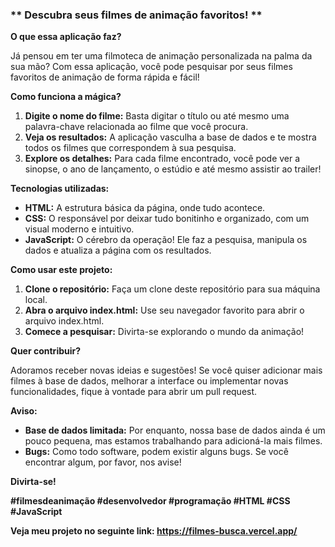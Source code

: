 ### ** Descubra seus filmes de animação favoritos! **

**O que essa aplicação faz?**

Já pensou em ter uma filmoteca de animação personalizada na palma da sua mão? Com essa aplicação, você pode pesquisar por seus filmes favoritos de animação de forma rápida e fácil! 

**Como funciona a mágica?**

1. **Digite o nome do filme:** Basta digitar o título ou até mesmo uma palavra-chave relacionada ao filme que você procura.
2. **Veja os resultados:** A aplicação vasculha a base de dados e te mostra todos os filmes que correspondem à sua pesquisa.
3. **Explore os detalhes:** Para cada filme encontrado, você pode ver a sinopse, o ano de lançamento, o estúdio e até mesmo assistir ao trailer!

**Tecnologias utilizadas:**

* **HTML:** A estrutura básica da página, onde tudo acontece.
* **CSS:** O responsável por deixar tudo bonitinho e organizado, com um visual moderno e intuitivo.
* **JavaScript:** O cérebro da operação! Ele faz a pesquisa, manipula os dados e atualiza a página com os resultados.

**Como usar este projeto:**

1. **Clone o repositório:** Faça um clone deste repositório para sua máquina local.
2. **Abra o arquivo index.html:** Use seu navegador favorito para abrir o arquivo index.html.
3. **Comece a pesquisar:** Divirta-se explorando o mundo da animação!

**Quer contribuir?**

Adoramos receber novas ideias e sugestões! Se você quiser adicionar mais filmes à base de dados, melhorar a interface ou implementar novas funcionalidades, fique à vontade para abrir um pull request.

**Aviso:**

* **Base de dados limitada:** Por enquanto, nossa base de dados ainda é um pouco pequena, mas estamos trabalhando para adicioná-la mais filmes.
* **Bugs:** Como todo software, podem existir alguns bugs. Se você encontrar algum, por favor, nos avise!

**Divirta-se!**

**#filmesdeanimação #desenvolvedor #programação #HTML #CSS #JavaScript**

**Veja meu projeto no seguinte link: https://filmes-busca.vercel.app/**
